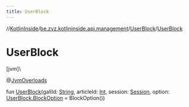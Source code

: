 ```yaml
---
title: UserBlock
---
```

//[KotlinInside](../../../index.html)/[be.zvz.kotlininside.api.management](../index.html)/[UserBlock](index.html)/[UserBlock](-user-block.html)



# UserBlock



[jvm]\




@[JvmOverloads](https://kotlinlang.org/api/latest/jvm/stdlib/kotlin.jvm/-jvm-overloads/index.html)



fun [UserBlock](-user-block.html)(gallId: [String](https://kotlinlang.org/api/latest/jvm/stdlib/kotlin/-string/index.html), articleId: [Int](https://kotlinlang.org/api/latest/jvm/stdlib/kotlin/-int/index.html), session: [Session](../../be.zvz.kotlininside.session/-session/index.html), option: [UserBlock.BlockOption](-block-option/index.html) = BlockOption())




